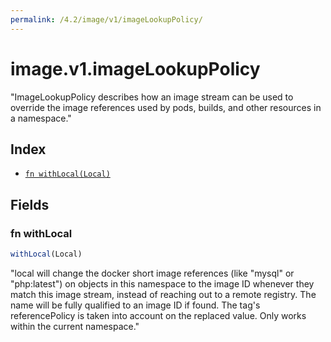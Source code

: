 ```yaml
---
permalink: /4.2/image/v1/imageLookupPolicy/
---
```


# image.v1.imageLookupPolicy

"ImageLookupPolicy describes how an image stream can be used to override the image references used by pods, builds, and other resources in a namespace."

## Index

* [`fn withLocal(Local)`](#fn-withlocal)

## Fields

### fn withLocal

```ts
withLocal(Local)
```

"local will change the docker short image references (like \"mysql\" or \"php:latest\") on objects in this namespace to the image ID whenever they match this image stream, instead of reaching out to a remote registry. The name will be fully qualified to an image ID if found. The tag's referencePolicy is taken into account on the replaced value. Only works within the current namespace."
